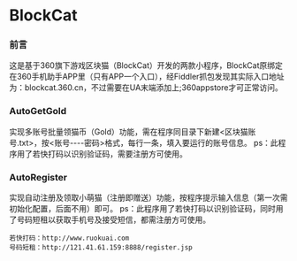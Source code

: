 # BlockCat


### 前言
这是基于360旗下游戏区块猫（BlockCat）开发的两款小程序，BlockCat原绑定在360手机助手APP里（只有APP一个入口），经Fiddler抓包发现其实际入口地址为：blockcat.360.cn，不过需要在UA末端添加上;360appstore才可正常访问。

### AutoGetGold
实现多账号批量领猫币（Gold）功能，需在程序同目录下新建<区块猫账号.txt>，按<账号----密码>格式，每行一条，填入要运行的账号信息。
ps：此程序用了若快打码以识别验证码，需要注册方可使用。

### AutoRegister
实现自动注册及领取小萌猫（注册即赠送）功能，按程序提示输入信息（第一次需初始化配置，后面不用）即可。
ps：此程序用了若快打码以识别验证码，同时用了号码短租以获取手机号及接受短信，都需注册方可使用。


```
若快打码：http://www.ruokuai.com
号码短租：http://121.41.61.159:8888/register.jsp
```
